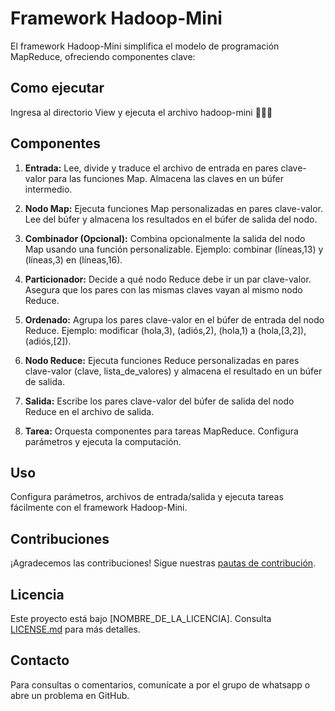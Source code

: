 # Framework Hadoop-Mini

El framework Hadoop-Mini simplifica el modelo de programación MapReduce, ofreciendo componentes clave:
## Como ejecutar
Ingresa al directorio View y ejecuta el archivo hadoop-mini 🥲🥲🥲

## Componentes

1. **Entrada:**
   Lee, divide y traduce el archivo de entrada en pares clave-valor para las funciones Map. Almacena las claves en un búfer intermedio.

2. **Nodo Map:**
   Ejecuta funciones Map personalizadas en pares clave-valor. Lee del búfer y almacena los resultados en el búfer de salida del nodo.

3. **Combinador (Opcional):**
   Combina opcionalmente la salida del nodo Map usando una función personalizable. Ejemplo: combinar (líneas,13) y (líneas,3) en (líneas,16).

4. **Particionador:**
   Decide a qué nodo Reduce debe ir un par clave-valor. Asegura que los pares con las mismas claves vayan al mismo nodo Reduce.

5. **Ordenado:**
   Agrupa los pares clave-valor en el búfer de entrada del nodo Reduce. Ejemplo: modificar (hola,3), (adiós,2), (hola,1) a (hola,[3,2]), (adiós,[2]).

6. **Nodo Reduce:**
   Ejecuta funciones Reduce personalizadas en pares clave-valor (clave, lista_de_valores) y almacena el resultado en un búfer de salida.

7. **Salida:**
   Escribe los pares clave-valor del búfer de salida del nodo Reduce en el archivo de salida.

8. **Tarea:**
   Orquesta componentes para tareas MapReduce. Configura parámetros y ejecuta la computación.

## Uso

Configura parámetros, archivos de entrada/salida y ejecuta tareas fácilmente con el framework Hadoop-Mini.

## Contribuciones

¡Agradecemos las contribuciones! Sigue nuestras [pautas de contribución](CONTRIBUTING.md).

## Licencia

Este proyecto está bajo [NOMBRE_DE_LA_LICENCIA]. Consulta [LICENSE.md](LICENSE.md) para más detalles.

## Contacto

Para consultas o comentarios, comunícate a por el grupo de whatsapp o abre un problema en GitHub.
